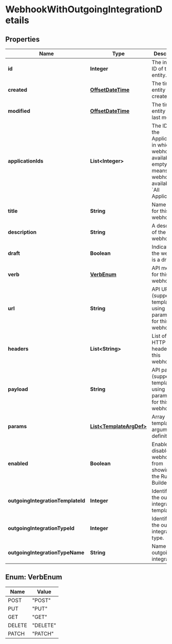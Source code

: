 

# WebhookWithOutgoingIntegrationDetails

## Properties

Name | Type | Description | Notes
------------ | ------------- | ------------- | -------------
**id** | **Integer** | The internal ID of this entity. | 
**created** | [**OffsetDateTime**](OffsetDateTime.md) | The time this entity was created. | 
**modified** | [**OffsetDateTime**](OffsetDateTime.md) | The time this entity was last modified. | 
**applicationIds** | **List&lt;Integer&gt;** | The IDs of the Applications in which this webhook is available. An empty array means the webhook is available in &#x60;All Applications&#x60;.  | 
**title** | **String** | Name or title for this webhook. | 
**description** | **String** | A description of the webhook. |  [optional]
**draft** | **Boolean** | Indicates if the webhook is a draft. | 
**verb** | [**VerbEnum**](#VerbEnum) | API method for this webhook. | 
**url** | **String** | API URL (supports templating using parameters) for this webhook. | 
**headers** | **List&lt;String&gt;** | List of API HTTP headers for this webhook. | 
**payload** | **String** | API payload (supports templating using parameters) for this webhook. |  [optional]
**params** | [**List&lt;TemplateArgDef&gt;**](TemplateArgDef.md) | Array of template argument definitions. | 
**enabled** | **Boolean** | Enables or disables webhook from showing in the Rule Builder. | 
**outgoingIntegrationTemplateId** | **Integer** | Identifier of the outgoing integration template. |  [optional]
**outgoingIntegrationTypeId** | **Integer** | Identifier of the outgoing integration type. |  [optional]
**outgoingIntegrationTypeName** | **String** | Name of the outgoing integration. |  [optional]



## Enum: VerbEnum

Name | Value
---- | -----
POST | &quot;POST&quot;
PUT | &quot;PUT&quot;
GET | &quot;GET&quot;
DELETE | &quot;DELETE&quot;
PATCH | &quot;PATCH&quot;



